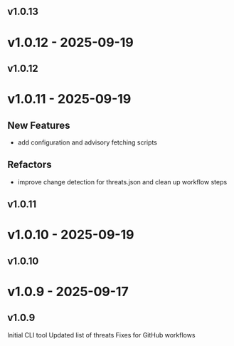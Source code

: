 ## v1.0.13

# v1.0.12 - 2025-09-19





## v1.0.12

# v1.0.11 - 2025-09-19

## New Features
- add configuration and advisory fetching scripts

## Refactors
- improve change detection for threats.json and clean up workflow steps



## v1.0.11

# v1.0.10 - 2025-09-19





## v1.0.10

# v1.0.9 - 2025-09-17





## v1.0.9
Initial CLI tool
Updated list of threats
Fixes for GitHub workflows
